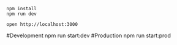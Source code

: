 ```
npm install
npm run dev
```

```
open http://localhost:3000
```

#Development
npm run start:dev
#Production
npm run start:prod